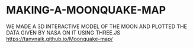 # MAKING-A-MOONQUAKE-MAP
WE MADE A 3D INTERACTIVE MODEL OF THE MOON AND PLOTTED THE DATA GIVEN BY NASA ON IT USING THREE.JS
https://tanvnaik.github.io/Moonquake-map/
